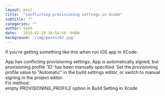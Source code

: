 ```yaml
---
layout: post
title:  "conflicting provisioning settings in Xcode"
subtitle: ""
categories: ""
author: Geek
date:   2019-02-20 16:54:56 -0400
background: '/img/posts/02.jpg'
---
```

If you're getting something like this when run iOS app in XCode:

App has conflicting provisioning settings. App is automatically signed, but provisioning profile 'ID' has been manually specified. Set the provisioning profile value to "Automatic" in the build settings editor, or switch to manual signing in the project editor.
<br>
Fix method:
<br>
empty PROVISIONING_PROFILE option in Build Setting in Xcode
